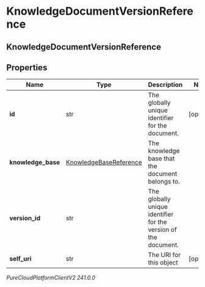 # KnowledgeDocumentVersionReference

## KnowledgeDocumentVersionReference

## Properties

|Name | Type | Description | Notes|
|------------ | ------------- | ------------- | -------------|
| **id** | str | The globally unique identifier for the document. | [optional] |
| **knowledge_base** | [KnowledgeBaseReference](KnowledgeBaseReference) | The knowledge base that the document belongs to. | |
| **version_id** | str | The globally unique identifier for the version of the document. | |
| **self_uri** | str | The URI for this object | [optional] |



_PureCloudPlatformClientV2 241.0.0_
